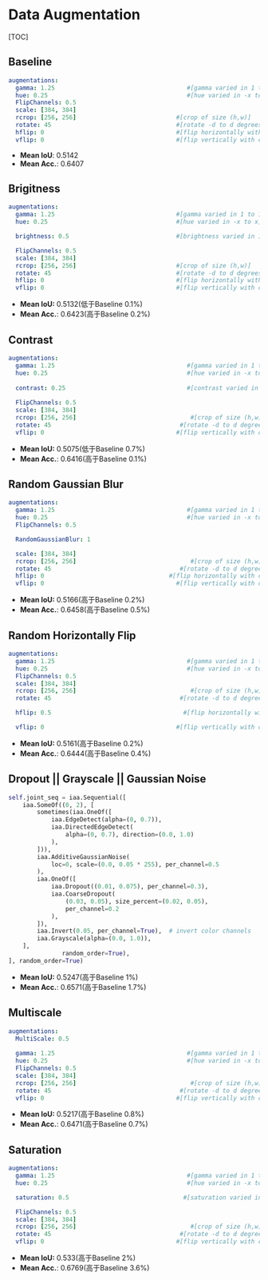 # Data Augmentation

[TOC]

## Baseline

```yaml
augmentations:
  gamma: 1.25                                     #[gamma varied in 1 to 1+x]
  hue: 0.25                                       #[hue varied in -x to x]
  FlipChannels: 0.5																#flip channels with chance p
  scale: [384, 384]
  rcrop: [256, 256]                            #[crop of size (h,w)]
  rotate: 45                                   #[rotate -d to d degrees]
  hflip: 0                                     #[flip horizontally with chance p]
  vflip: 0                                     #[flip vertically with chance p]
```

- **Mean IoU**: 0.5142
- **Mean Acc.**: 0.6407

## Brigitness

```yaml
augmentations:
  gamma: 1.25                                  #[gamma varied in 1 to 1+x]
  hue: 0.25                                    #[hue varied in -x to x]

  brightness: 0.5                              #[brightness varied in 1-x to 1+x]

  FlipChannels: 0.5
  scale: [384, 384]
  rcrop: [256, 256]                            #[crop of size (h,w)]
  rotate: 45                                   #[rotate -d to d degrees]
  hflip: 0                                     #[flip horizontally with chance p]
  vflip: 0                                     #[flip vertically with chance p]
```

- **Mean IoU:** 0.5132(低于Baseline 0.1%)
- **Mean Acc.**: 0.6423(高于Baseline 0.2%)

## Contrast

```yaml
augmentations:
  gamma: 1.25                                     #[gamma varied in 1 to 1+x]
  hue: 0.25                                       #[hue varied in -x to x]
  
  contrast: 0.25                                  #[contrast varied in 1-x to 1+x]
  
  FlipChannels: 0.5
  scale: [384, 384]
  rcrop: [256, 256]                                #[crop of size (h,w)]
  rotate: 45                                    #[rotate -d to d degrees]
  vflip: 0                                     #[flip vertically with chance p]
```
- **Mean IoU:** 0.5075(低于Baseline 0.7%)
- **Mean Acc.**: 0.6416(高于Baseline 0.1%)

## Random Gaussian Blur

```yaml
augmentations:
  gamma: 1.25                                     #[gamma varied in 1 to 1+x]
  hue: 0.25                                       #[hue varied in -x to x]
  FlipChannels: 0.5

  RandomGaussianBlur: 1

  scale: [384, 384]
  rcrop: [256, 256]                                #[crop of size (h,w)]
  rotate: 45                                    #[rotate -d to d degrees]
  hflip: 0                                   #[flip horizontally with chance p]
  vflip: 0                                     #[flip vertically with chance p]
```

- **Mean IoU:** 0.5166(高于Baseline 0.2%)
- **Mean Acc.**: 0.6458(高于Baseline 0.5%)

## Random Horizontally Flip

```yaml
augmentations:
  gamma: 1.25                                     #[gamma varied in 1 to 1+x]
  hue: 0.25                                       #[hue varied in -x to x]
  FlipChannels: 0.5
  scale: [384, 384]
  rcrop: [256, 256]                                #[crop of size (h,w)]
  rotate: 45                                    #[rotate -d to d degrees]

  hflip: 0.5                                     #[flip horizontally with chance p]

  vflip: 0                                     #[flip vertically with chance p]
```

- **Mean IoU:** 0.5161(高于Baseline 0.2%)
- **Mean Acc.**: 0.6444(高于Baseline 0.4%)

## Dropout || Grayscale || Gaussian Noise

```python
self.joint_seq = iaa.Sequential([
    iaa.SomeOf((0, 2), [
        sometimes(iaa.OneOf([
            iaa.EdgeDetect(alpha=(0, 0.7)),
            iaa.DirectedEdgeDetect(
                alpha=(0, 0.7), direction=(0.0, 1.0)
            ),
        ])),
        iaa.AdditiveGaussianNoise(
            loc=0, scale=(0.0, 0.05 * 255), per_channel=0.5
        ),
        iaa.OneOf([
            iaa.Dropout((0.01, 0.075), per_channel=0.3),
            iaa.CoarseDropout(
                (0.03, 0.05), size_percent=(0.02, 0.05),
                per_channel=0.2
            ),
        ]),
        iaa.Invert(0.05, per_channel=True),  # invert color channels
        iaa.Grayscale(alpha=(0.0, 1.0)),
    ],
               random_order=True),
], random_order=True)
```

- **Mean IoU:** 0.5247(高于Baseline 1%)
- **Mean Acc.**: 0.6571(高于Baseline 1.7%)

## Multiscale

```yaml
augmentations:
  MultiScale: 0.5																	#do multi-scale with chance p
  
  gamma: 1.25                                     #[gamma varied in 1 to 1+x]
  hue: 0.25                                       #[hue varied in -x to x]
  FlipChannels: 0.5
  scale: [384, 384]
  rcrop: [256, 256]                                #[crop of size (h,w)]
  rotate: 45                                    #[rotate -d to d degrees]
  vflip: 0                                     #[flip vertically with chance p]
```

- **Mean IoU:** 0.5217(高于Baseline 0.8%)
- **Mean Acc.**: 0.6471(高于Baseline 0.7%)

## Saturation

```yaml
augmentations:
  gamma: 1.25                                     #[gamma varied in 1 to 1+x]
  hue: 0.25                                       #[hue varied in -x to x]

  saturation: 0.5                                #[saturation varied in 1-x to 1+x]

  FlipChannels: 0.5
  scale: [384, 384]
  rcrop: [256, 256]                                #[crop of size (h,w)]
  rotate: 45                                    #[rotate -d to d degrees]
  vflip: 0                                     #[flip vertically with chance p]
```

- **Mean IoU:** 0.533(高于Baseline 2%)
- **Mean Acc.**: 0.6769(高于Baseline 3.6%)